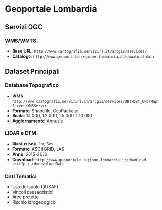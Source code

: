 # Geoportale Lombardia

## Servizi OGC

### WMS/WMTS
- **Base URL**: `http://www.cartografia.servizirl.it/arcgis/services/`
- **Catalogo**: `http://www.geoportale.regione.lombardia.it/download-dati`

## Dataset Principali

### Database Topografico
- **WMS**: `http://www.cartografia.servizirl.it/arcgis/services/DBT/DBT_UNO/MapServer/WMSServer`
- **Formato**: Shapefile, GeoPackage
- **Scala**: 1:1.000, 1:2.000, 1:5.000, 1:10.000
- **Aggiornamento**: Annuale

### LIDAR e DTM
- **Risoluzione**: 1m, 5m
- **Formato**: ASCII GRID, LAS
- **Anno**: 2015-2020
- **Download**: `http://www.geoportale.regione.lombardia.it/download-dati?p_p_id=downloadDati`

### Dati Tematici
- Uso del suolo (DUSAF)
- Vincoli paesaggistici
- Aree protette
- Rischio idrogeologico
